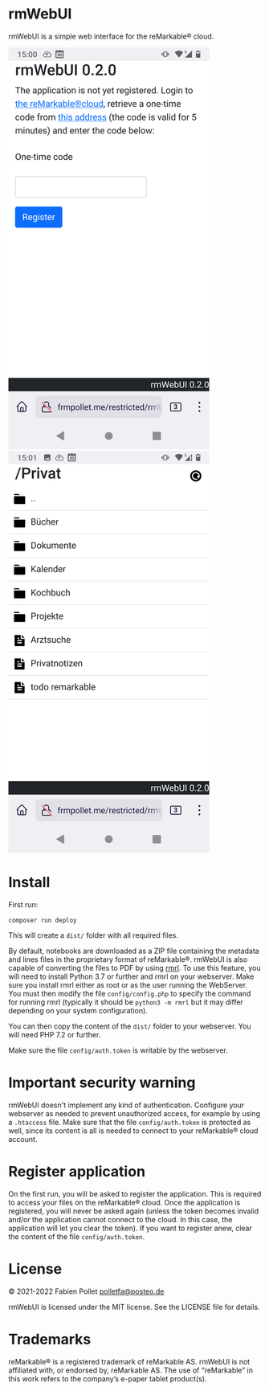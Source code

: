 # rmWebUI

rmWebUI is a simple web interface for the reMarkable&reg; cloud.

![register](./screenshot-register.png)
![list](./screenshot-list.png)

# Install

First run:

```
composer run deploy
```

This will create a `dist/` folder with all required files.

By default, notebooks are downloaded as a ZIP file containing the metadata and lines files in the proprietary format of reMarkable&reg;. rmWebUI is also capable of converting the files to PDF by using [rmrl](https://github.com/rschroll/rmrl). To use this feature, you will need to install Python 3.7 or further and rmrl on your webserver. Make sure you install rmrl either as root or as the user running the WebServer. You must then modify the file `config/config.php` to specify the command for running rmrl (typically it should be `python3 -m rmrl` but it may differ depending on your system configuration).

You can then copy the content of the `dist/` folder to your webserver. You will need PHP 7.2 or further.

Make sure the file `config/auth.token` is writable by the webserver.

# Important security warning

rmWebUI doesn't implement any kind of authentication. Configure your webserver as needed to prevent unauthorized access, for example by using a `.htaccess` file. Make sure that the file `config/auth.token` is protected as well, since its content is all is needed to connect to your reMarkable&reg; cloud account.

# Register application

On the first run, you will be asked to register the application. This is required to access your files on the reMarkable&reg; cloud. Once the application is registered, you will never be asked again (unless the token becomes invalid and/or the application cannot connect to the cloud. In this case, the application will let you clear the token). If you want to register anew, clear the content of the file `config/auth.token`.

# License

&copy; 2021-2022 Fabien Pollet <polletfa@posteo.de>

rmWebUI is licensed under the MIT license. See the LICENSE file for details.

# Trademarks

reMarkable&reg; is a registered trademark of reMarkable AS. rmWebUI is not affiliated with, or endorsed by, reMarkable AS. The use of “reMarkable” in this work refers to the company’s e-paper tablet product(s).
